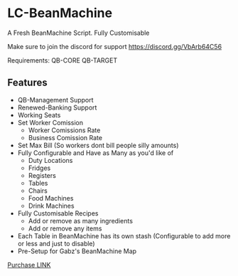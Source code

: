 # LC-BeanMachine

A Fresh BeanMachine Script. Fully Customisable

Make sure to join the discord for support https://discord.gg/VbArb64C56

Requirements:
QB-CORE
QB-TARGET 

## Features
- QB-Management Support
- Renewed-Banking Support
- Working Seats
- Set Worker Comission
    - Worker Comissions Rate
    - Business Comission Rate
- Set Max Bill (So workers dont bill people silly amounts)
- Fully Configurable and Have as Many as you'd like of
    - Duty Locations
    - Fridges
    - Registers
    - Tables
    - Chairs
	- Food Machines
	- Drink Machines
- Fully Customisable Recipes
	- Add or remove as many ingredients
	- Add or remove any items
- Each Table in BeanMachine has its own stash (Configurable to add more or less and just to disable)		
- Pre-Setup for Gabz's BeanMachine Map

[Purchase LINK](https://discord.gg/aP73p9U2nr)
